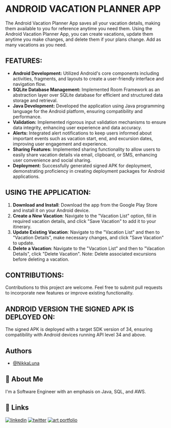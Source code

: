 # ANDROID VACATION PLANNER APP

The Android Vacation Planner App saves all your vacation details, making them available to you for reference anytime you need them. Using the Android Vacation Planner App, you can create vacations, update them anytime you make changes, and delete them if your plans change. Add as many vacations as you need.

## FEATURES:

- **Android Development:** Utilized Android's core components including activities, fragments, and layouts to create a user-friendly interface and navigation flow.
- **SQLite Database Management:** Implemented Room Framework as an abstraction layer over SQLite database for efficient and structured data storage and retrieval.
- **Java Development:** Developed the application using Java programming language for the Android platform, ensuring compatibility and performance.
- **Validation:** Implemented rigorous input validation mechanisms to ensure data integrity, enhancing user experience and data accuracy.
- **Alerts:** Integrated alert notifications to keep users informed about important events such as vacation start, end, and excursion dates, improving user engagement and experience.
- **Sharing Features:** Implemented sharing functionality to allow users to easily share vacation details via email, clipboard, or SMS, enhancing user convenience and social sharing.
- **Deployment:** Successfully generated signed APK for deployment, demonstrating proficiency in creating deployment packages for Android applications.

## USING THE APPLICATION:

1. **Download and Install**: Download the app from the Google Play Store and install it on your Android device.
2. **Create a New Vacation**: Navigate to the "Vacation List" option, fill in required vacation details, and click "Save Vacation" to add it to your itinerary.
3. **Update Existing Vacation**: Navigate to the "Vacation List" and then to "Vacation Details", make necessary changes, and click "Save Vacation" to update.
4. **Delete a Vacation**: Navigate to the "Vacation List" and then to "Vacation Details", click "Delete Vacation". Note: Delete associated excursions before deleting a vacation.

## CONTRIBUTIONS:

Contributions to this project are welcome. Feel free to submit pull requests to incorporate new features or improve existing functionality.

## ANDROID VERSION THE SIGNED APK IS DEPLOYED ON:

The signed APK is deployed with a target SDK version of 34, ensuring compatibility with Android devices running API level 34 and above.



## Authors

- [@NikkaLuna](https://github.com/NikkaLuna)


## 🚀 About Me
I'm a Software Engineer with an emphasis on Java, SQL, and AWS.  


## 🔗 Links
[![linkedin](https://img.shields.io/badge/linkedin-0A66C2?style=for-the-badge&logo=linkedin&logoColor=white)](https://www.linkedin.com/in/andrea-hayes-msml/)
[![twitter](https://img.shields.io/badge/twitter-1DA1F2?style=for-the-badge&logo=twitter&logoColor=white)](https://twitter.com/AHayes_Ninja_)
[![art portfolio](https://img.shields.io/badge/my_art-888?style=for-the-badge&logo=ko-fi&logoColor=white)](https://andreachristinehayes.wixsite.com/andreahayesart/)


